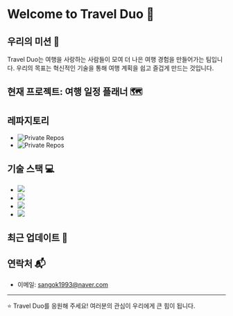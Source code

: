 # Welcome to Travel Duo 👋

## 우리의 미션 🚀

Travel Duo는 여행을 사랑하는 사람들이 모여 더 나은 여행 경험을 만들어가는 팀입니다. 우리의 목표는 혁신적인 기술을 통해 여행 계획을 쉽고 즐겁게 만드는 것입니다.

## 현재 프로젝트: 여행 일정 플래너 🗺️

## 레파지토리
- ![Private Repos](https://img.shields.io/badge/Private-travel--duo--server-blue?logo=github)
- ![Private Repos](https://img.shields.io/badge/Private-travel--duo--web-blue?logo=github)



## 기술 스택 💻
- ![](https://img.shields.io/badge/npm-v10.7.0-blue?logo=nodedotjs)
- ![](https://img.shields.io/badge/node-v18.20.3-blue?logo=nodedotjs)
- ![](https://img.shields.io/badge/typescript-gray?logo=ts-node)
- ![](https://img.shields.io/badge/nest--js-gray?logo=NestJs)

## 최근 업데이트 📣

## 연락처 📬

- 이메일: sangok1993@naver.com

---

⭐️ Travel Duo를 응원해 주세요! 여러분의 관심이 우리에게 큰 힘이 됩니다.
